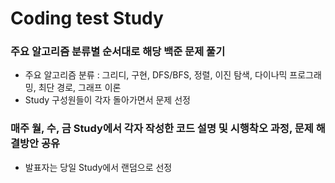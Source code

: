 # Coding test Study

### 주요 알고리즘 분류별 순서대로 해당 백준 문제 풀기
  - 주요 알고리즘 분류 : 그리디, 구현, DFS/BFS, 정렬, 이진 탐색, 다이나믹 프로그래밍, 최단 경로, 그래프 이론
  - Study 구성원들이 각자 돌아가면서 문제 선정
### 매주 월, 수, 금 Study에서 각자 작성한 코드 설명 및 시행착오 과정, 문제 해결방안 공유
  - 발표자는 당일 Study에서 랜덤으로 선정
